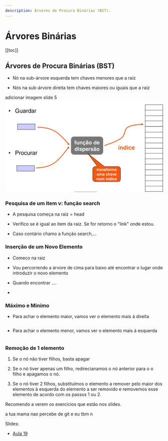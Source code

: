 ```yaml
---
description: Árvores de Procura Binárias (BST).
---
```


# Árvores Binárias

[[toc]]

## Árvores de Procura Binárias (BST)

- Nó na sub-árvore esquerda tem chaves menores que a raíz

- Nós na sub-árvore direita tem chaves maiores ou iguais que a raíz

adicionar imagem slide 5
<img src="./assets/0016-fun.png" alt="disp" class="invert-dark2">

### Pesquisa de um item v: função search

- A pesquisa começa na raiz = head

- Verifico se é igual ao item da raiz. Se for retorno o "link" onde estou.

- Caso contário chamo a função search,...

### Inserção de um Novo Elemento

- Comeco na raiz

- Vou percorrendo a árvore de cima para baixo até encontrar o lugar onde introduzir o novo elemento

- Quando encontrar ....

-

### Máximo e Minímo

- Para achar o elemento maior, vamos ver o elemento mais á direita

```c

```

- Para achar o elemento menor, vamos ver o elemento mais á esquerda

```c

```

### Remoção de 1 elemento

1. Se o nó não tiver filhos, basta apagar

2. Se o nó tiver apenas um filho, redirecianamos o nó anterior para o o filho e apagamos o nó.

3. Se o nó tiver 2 filhos, substituímos o elemento a remover pelo maior dos elementos
   à esquerda do elemento a ser removido e removemos esse elemento de acordo com os passos 1 ou 2.

Recomendo a verem os exercícios que estão nos slides.

a tua mama nao percebe de git e eu tbm n

Slides:

- [Aula 19](https://drive.google.com/file/d/1YBSPqEe4hLfTO3Th1F0TeISqUb_N0JAs/view?usp=sharing)
